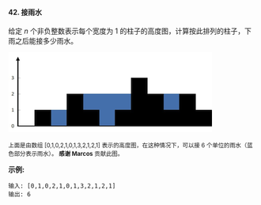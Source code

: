 #### 42. 接雨水

给定 <em>n</em> 个非负整数表示每个宽度为 1 的柱子的高度图，计算按此排列的柱子，下雨之后能接多少雨水。

![](rainwatertrap.png)

<small>上面是由数组 [0,1,0,2,1,0,1,3,2,1,2,1] 表示的高度图，在这种情况下，可以接 6 个单位的雨水（蓝色部分表示雨水）。 <strong>感谢 Marcos</strong> 贡献此图。</small>

**示例:**

```
输入: [0,1,0,2,1,0,1,3,2,1,2,1]
输出: 6
```